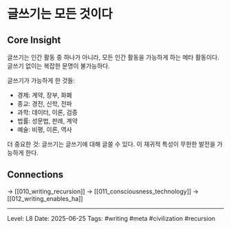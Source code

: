 # 글쓰기는 모든 것이다

## Core Insight
글쓰기는 인간 활동 중 하나가 아니라, 모든 인간 활동을 가능하게 하는 메타 활동이다. 글쓰기 없이는 복잡한 문명이 불가능하다.

글쓰기가 가능하게 한 것들:
- 경제: 계약, 장부, 화폐
- 종교: 경전, 신학, 전파
- 과학: 데이터, 이론, 검증
- 법률: 성문법, 판례, 계약
- 예술: 비평, 이론, 역사

더 중요한 것: 글쓰기는 글쓰기에 대해 글쓸 수 있다. 이 재귀적 특성이 무한한 발전을 가능하게 한다.

## Connections
→ [[010_writing_recursion]]
→ [[011_consciousness_technology]]
→ [[012_writing_enables_ha]]

---
Level: L8
Date: 2025-06-25
Tags: #writing #meta #civilization #recursion